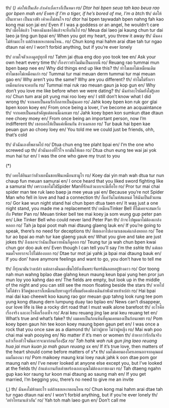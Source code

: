 th/ (*) ต่อให้เป็นเสือ ถ้าเค้าเบื่อเราก็เป็นหมา
ro/ Dtor hai bpen seua tah kao beua rao gor bpen mah
en/ Even if I’m a tiger, if he’s bored of me, I’m a b*tch
th/ ต่อให้เป็นเทวดา เป็นนางฟ้า เค้าคงไม่สนใจ
ro/ dtor hai bpen taywadah bpen nahng fah kao kong mai son jai
en/ Even if I was a goddess or an angel, he wouldn’t care
th/ เมื่อได้แล้ว ใจของฉันเธอได้แล้วจะทิ้งกันไป
ro/ Meua dai laeo jai kaung chun tur dai laeo ja ting gun bpai
en/ When you got my heart, you threw it away
th/ ฉันคงไม่ห้ามอะไร แต่ถ้าเธอเหงาตอนไหน..
ro/ Chun kong mai hahm arai dtae tah tur ngao dtaun nai
en/ I won’t forbid anything, but if you’re ever lonely

th/ ถามใจตัวเองดูอยู่ทุกที
ro/ Tahm jai dtua eng doo yoo took tee
en/ Ask your own heart every time
th/ เรื่องราวทำไมมันเป็นแบบนี้
ro/ Reuang rao tummai mun bpen baep nee
en/ Why did things end up like this?
th/ ทำไมเธอไม่เหมือนเดิม ทำไมเธอไม่เหมือนเก่า
ro/ Tummai tur mai meuan derm tummai tur mai meuan gao
en/ Why aren’t you the same? Why are you different?
th/ ทำไมไม่รักเรา เหมือนก่อนจะคบกัน
ro/ Tummai mai ruk rao meuan gaun ja kop gun
en/ Why don’t you love me like before when we were dating?
th/ ฉันทำอะไรผิดยังไม่รู้เลย
ro/ Chun tum arai pit yung mai roo loey
en/ I still don’t know what I did wrong
th/ จากเคยเป็นคนรักก็กลายเป็นคุ้นเคย
ro/ Jahk koey bpen kon ruk gor glai bpen koon koey
en/ From once being a lover, I’ve become an acquaintance
th/ จากเคยเป็นคนสำคัญแต่ตอนนี้เฉยเมย
ro/ Jahk koey bpen kon sumkun dtae dtaun nee choey moey
en/ From once being an important person, now I’m indifferent
th/ เธอบอกให้เป็นแค่เพื่อนกัน อ้าวเฉยเลย
ro/ Tur bauk hai bpen kae peuan gun ao choey loey
en/ You told me we could just be friends, ohh, that’s cold

th/ ตัวฉันเองที่พลาดไป
ro/ Dtua chun eng tee plaht bpai
en/ I’m the one who screwed up
th/ ตัวฉันเองที่ไว้ใจ ยกมันให้เธอ
ro/ Dtua chun eung tee wai jai yok mun hai tur
en/ I was the one who gave my trust to you

(\*)

th/ เคยได้ยินมาว่าตัวเธอนั้นชอบฟันเหมือนซามูไร
ro/ Koey dai yin mah wah dtua tur nun chaup fun meuan samurai
en/ I once heard that you liked sword fighting like a samurai
th/ เพราะเธอไม่ใช่Spider Manที่รักแล้วแบบจะมีเยื่อใย
ro/ Pror tur mai chai spider man tee ruk laeo baep ja mee yeua yai
en/ Because you’re not Spider Man who fell in love and had a connection
th/ ก็แค่วันไนท์สแตนด์ ให้ฉันเป็นตัวแทน
ro/ Gor kae wun night stand hai chun bpen dtua taen
en/ It was just a one night stand, you made me a replacement
th/ เหมือนTinker Bell ที่ไม่เคยจะสมหวังกับ Peter Pan
ro/ Meuan tinker bell tee mai koey ja som wung gup peter pan
en/ Like Tinker Bell who could never land Peter Pan
th/ ถ้าจะไปพูดมาไม่ต้องแกล้งหลอก
ro/ Tah ja bpai poot mah mai dtaung glaeng lauk
en/ If you’re going to speak, there’s no need for deceptions
th/ ที่เธอเอาไปเอามาเธอแค่แกล้งหยอก
ro/ Tee tur ao bpai ao mah tur kae glaeng yauk
en/ What you give and take are just jokes
th/ ถึงเธอจะว่าฉันเป็นควายฉันก็ดูออก
ro/ Teung tur ja wah chun bpen kwai chun gor doo auk
en/ Even though I can tell you’ll say I’m the *ssh*le
th/ แต่เธอหมดใจอยากจะไปไม่ต้องบอก
ro/ Dtae tur mot jai yahk ja bpai mai dtaung bauk
en/ If you don’ have anymore feelings and want to go, you don’t have to tell me

th/ ก็ทุ่งนามันว่างเปล่า แต่กลางคืนมองขึ้นไปยังเห็นพระจันทร์มันลอยอยู่ข้างดาว
ro/ Gor toong nah mun wahng bplao dtae glahng keun maung keun bpai yung hen pror jun mun loy yoo kahng dao
en/ The fields are empty, but look up in the middle of the night and you can still see the moon floating beside the stars
th/ หายไปไม่ได้ข่าว ชีวิตคู่ของเราก็เหมือนกับทางลูกรังที่ผมยังคงต้องเดินลำพังด้วยเท้าเปล่า
ro/ Hai bpai mai dai kao cheewit koo kaung rao gor meuan gup tahng look rung tee pom yung kong dtaung dern lumpung duay tao bplao
en/ News can’t disappear, our love life is like a rocky dirt road that I must walk alone barefoot
th/ อะไรคือเรื่องจริง และอะไรคือเรื่องเท็จ
ro/ Arai keu reuang jing lae arai keu reuang tet
en/ What’s true and what’s fake?
th/ ผมเคยเป็นก้อนหินที่คุณเคยมองเป็นก้อนเพชร
ro/ Pom koey bpen gaun hin tee koon koey maung bpen gaun pet
en/ I was once a rock that you once saw as a diamond
th/ ไม่ว่าผู้ชาย ไม่ว่าผู้หญิง
ro/ Mai wah poo chai mai wah pooying
en/ No matter if it’s men or women
th/ ถ้าหากว่ารักกันจริงแล้วเรื่องหัวใจมันควรจะมาก่อนเรื่องS*x
ro/ Tah hahk wah ruk gun jing laeo reuang hua jai mun kuan ja mah gaun reuang s*x
en/ If it’s true love, then matters of the heart should come before matters of s\*x
th/ ผมไม่เคยมองใครเลยนอกจากคุณแต่ผมก็มองนา
ro/ Pom maikoey maung krai loey nauk jahk k oon dtae pom gor maung nah
en/ I’ve never looked at anyone else except you, but I’ve looked at the fields
th/ ถ้าแต่งงานกับเค้าขอร้องเถอะคุณไม่ต้องเอาซองมา
ro/ Tah dtaeng ngahn gup kao kor raung tur koon mai dtaung ao saung mah
en/ If you get married, I’m begging you, there’s no need to give me an invite

(_,_)
th/ ฉันคงไม่ห้ามอะไร แต่ถ้าเธอเหงาตอนไหน
ro/ Chun kong mai hahm arai dtae tah tur ngao dtaun nai
en/ I won’t forbid anything, but if you’re ever lonely
th/ ‘อย่าโทรมาแล้วกัน’
ro/ Yah toh mah laeo gun
en/ Don’t call me

